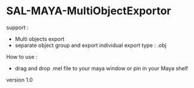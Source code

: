 # SAL-MAYA-MultiObjectExportor

support :
  - Multi objects export
  - separate object group and export individual
export type : .obj

How to use :
  - drag and drop .mel file to your maya window or pin in your Maya shelf

version 1.0
